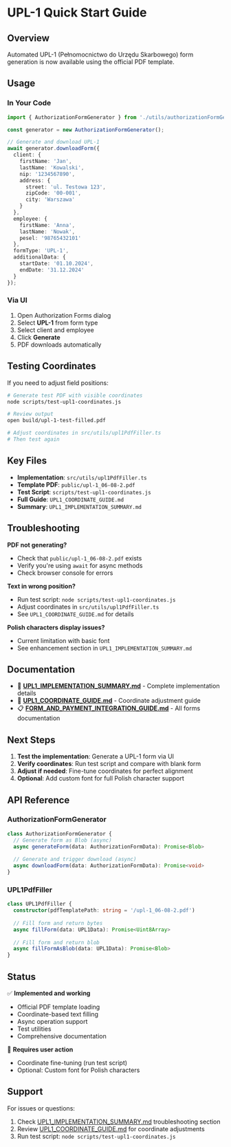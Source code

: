 # UPL-1 Quick Start Guide

## Overview

Automated UPL-1 (Pełnomocnictwo do Urzędu Skarbowego) form generation is now available using the official PDF template.

## Usage

### In Your Code

```typescript
import { AuthorizationFormGenerator } from './utils/authorizationFormGenerator';

const generator = new AuthorizationFormGenerator();

// Generate and download UPL-1
await generator.downloadForm({
  client: {
    firstName: 'Jan',
    lastName: 'Kowalski',
    nip: '1234567890',
    address: {
      street: 'ul. Testowa 123',
      zipCode: '00-001',
      city: 'Warszawa'
    }
  },
  employee: {
    firstName: 'Anna',
    lastName: 'Nowak',
    pesel: '98765432101'
  },
  formType: 'UPL-1',
  additionalData: {
    startDate: '01.10.2024',
    endDate: '31.12.2024'
  }
});
```

### Via UI

1. Open Authorization Forms dialog
2. Select **UPL-1** from form type
3. Select client and employee
4. Click **Generate**
5. PDF downloads automatically

## Testing Coordinates

If you need to adjust field positions:

```bash
# Generate test PDF with visible coordinates
node scripts/test-upl1-coordinates.js

# Review output
open build/upl-1-test-filled.pdf

# Adjust coordinates in src/utils/upl1PdfFiller.ts
# Then test again
```

## Key Files

- **Implementation**: `src/utils/upl1PdfFiller.ts`
- **Template PDF**: `public/upl-1_06-08-2.pdf`
- **Test Script**: `scripts/test-upl1-coordinates.js`
- **Full Guide**: `UPL1_COORDINATE_GUIDE.md`
- **Summary**: `UPL1_IMPLEMENTATION_SUMMARY.md`

## Troubleshooting

**PDF not generating?**
- Check that `public/upl-1_06-08-2.pdf` exists
- Verify you're using `await` for async methods
- Check browser console for errors

**Text in wrong position?**
- Run test script: `node scripts/test-upl1-coordinates.js`
- Adjust coordinates in `src/utils/upl1PdfFiller.ts`
- See `UPL1_COORDINATE_GUIDE.md` for details

**Polish characters display issues?**
- Current limitation with basic font
- See enhancement section in `UPL1_IMPLEMENTATION_SUMMARY.md`

## Documentation

- 📘 **[UPL1_IMPLEMENTATION_SUMMARY.md](./UPL1_IMPLEMENTATION_SUMMARY.md)** - Complete implementation details
- 📐 **[UPL1_COORDINATE_GUIDE.md](./UPL1_COORDINATE_GUIDE.md)** - Coordinate adjustment guide
- 📋 **[FORM_AND_PAYMENT_INTEGRATION_GUIDE.md](./FORM_AND_PAYMENT_INTEGRATION_GUIDE.md)** - All forms documentation

## Next Steps

1. **Test the implementation**: Generate a UPL-1 form via UI
2. **Verify coordinates**: Run test script and compare with blank form
3. **Adjust if needed**: Fine-tune coordinates for perfect alignment
4. **Optional**: Add custom font for full Polish character support

## API Reference

### AuthorizationFormGenerator

```typescript
class AuthorizationFormGenerator {
  // Generate form as Blob (async)
  async generateForm(data: AuthorizationFormData): Promise<Blob>
  
  // Generate and trigger download (async)
  async downloadForm(data: AuthorizationFormData): Promise<void>
}
```

### UPL1PdfFiller

```typescript
class UPL1PdfFiller {
  constructor(pdfTemplatePath: string = '/upl-1_06-08-2.pdf')
  
  // Fill form and return bytes
  async fillForm(data: UPL1Data): Promise<Uint8Array>
  
  // Fill form and return blob
  async fillFormAsBlob(data: UPL1Data): Promise<Blob>
}
```

## Status

✅ **Implemented and working**
- Official PDF template loading
- Coordinate-based text filling
- Async operation support
- Test utilities
- Comprehensive documentation

📝 **Requires user action**
- Coordinate fine-tuning (run test script)
- Optional: Custom font for Polish characters

## Support

For issues or questions:
1. Check [UPL1_IMPLEMENTATION_SUMMARY.md](./UPL1_IMPLEMENTATION_SUMMARY.md) troubleshooting section
2. Review [UPL1_COORDINATE_GUIDE.md](./UPL1_COORDINATE_GUIDE.md) for coordinate adjustments
3. Run test script: `node scripts/test-upl1-coordinates.js`
